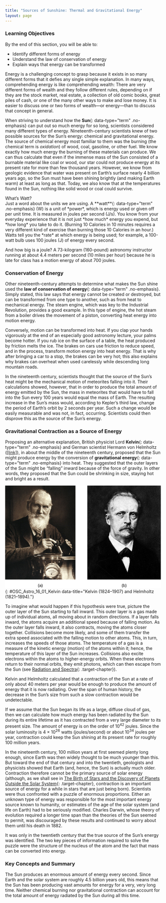 ```yaml
---
title: "Sources of Sunshine: Thermal and Gravitational Energy"
layout: page
---
```



### Learning Objectives

By the end of this section, you will be able to:

* Identify different forms of energy
* Understand the law of conservation of energy
* Explain ways that energy can be transformed

Energy is a challenging concept to grasp because it exists in so many different forms that it defies any single simple explanation. In many ways, comprehending energy is like comprehending wealth: There are very different forms of wealth and they follow different rules, depending on if they are the stock market, real estate, a collection of old comic books, great piles of cash, or one of the many other ways to make and lose money. It is easier to discuss one or two forms of wealth—or energy—than to discuss that concept in general.

When striving to understand how the **Sun**{: data-type="term" .no-emphasis} can put out so much energy for so long, scientists considered many different types of energy. Nineteenth-century scientists knew of two possible sources for the Sun’s energy: chemical and gravitational energy. The source of chemical energy most familiar to them was the burning (the chemical term is *oxidation*) of wood, coal, gasoline, or other fuel. We know exactly how much energy the burning of these materials can produce. We can thus calculate that even if the immense mass of the Sun consisted of a burnable material like coal or wood, our star could not produce energy at its present rate for more than few thousand years. However, we know from geologic evidence that water was present on Earth’s surface nearly 4 billion years ago, so the Sun must have been shining brightly (and making Earth warm) at least as long as that. Today, we also know that at the temperatures found in the Sun, nothing like solid wood or coal could survive.

<div data-type="note" class="astronomy astronomy-basics" markdown="1">
<div data-type="title">
What’s Watt?
</div>
Just a word about the units we are using. A **watt**{: data-type="term" .no-emphasis} (W) is a unit of *power*, which is energy used or given off per unit time. It is measured in joules per second (J/s). You know from your everyday experience that it is not just *how much* energy you expend, but *how long* you take to do it. (Burning 10 Calories in 10 minutes requires a very different kind of exercise than burning those 10 Calories in an hour.) Watts tell you the *rate* at which energy is being used; for example, a 100-watt bulb uses 100 joules (J) of energy every second.

And how big is a joule? A 73-kilogram (160-pound) astronomy instructor running at about 4.4 meters per second (10 miles per hour) because he is late for class has a motion energy of about 700 joules.

</div>

### Conservation of Energy

Other nineteenth-century attempts to determine what makes the Sun shine used the **law of conservation of energy**{: data-type="term" .no-emphasis}. Simply stated, this law says that energy cannot be created or destroyed, but can be transformed from one type to another, such as from heat to mechanical energy. The steam engine, which was key to the Industrial Revolution, provides a good example. In this type of engine, the hot steam from a boiler drives the movement of a piston, converting heat energy into motion energy.

Conversely, motion can be transformed into heat. If you clap your hands vigorously at the end of an especially good astronomy lecture, your palms become hotter. If you rub ice on the surface of a table, the heat produced by friction melts the ice. The brakes on cars use friction to reduce speed, and in the process, transform motion energy into heat energy. That is why after bringing a car to a stop, the brakes can be very hot; this also explains why brakes can overheat when used carelessly while descending long mountain roads.

In the nineteenth century, scientists thought that the source of the Sun’s heat might be the mechanical motion of meteorites falling into it. Their calculations showed, however, that in order to produce the total amount of energy emitted by the Sun, the mass in meteorites that would have to fall into the Sun every 100 years would equal the mass of Earth. The resulting increase in the Sun’s mass would, according to Kepler’s third law, change the period of Earth’s orbit by 2 seconds per year. Such a change would be easily measurable and was not, in fact, occurring. Scientists could then disprove this as the source of the Sun’s energy.

### Gravitational Contraction as a Source of Energy

Proposing an alternative explanation, British physicist Lord **Kelvin**{: data-type="term" .no-emphasis} and German scientist Hermann von Helmholtz ([\[link\]](#OSC_Astro_16_01_Kelvin)), in about the middle of the nineteenth century, proposed that the Sun might produce energy by the conversion of **gravitational energy**{: data-type="term" .no-emphasis} into heat. They suggested that the outer layers of the Sun might be “falling” inward because of the force of gravity. In other words, they proposed that the Sun could be shrinking in size, staying hot and bright as a result.

 ![Left: photograph of William Thomson (Lord Kelvin). Right: photograph of Hermann von Helmholtz.](../resources/OSC_Astro_16_01_Kelvin.jpg "(a) British physicist William Thomson (Lord Kelvin) and (b) German scientist Hermann von Helmholtz proposed that the contraction of the Sun under its own gravity might account for its energy. (credit a: modification of work by Wellcome Library, London; credit b: modification of work by Wellcome Library, London)"){: #OSC_Astro_16_01_Kelvin data-title="Kelvin (1824&#x2013;1907) and Helmholtz (1821&#x2013;1894)."}

To imagine what would happen if this hypothesis were true, picture the outer layer of the Sun starting to fall inward. This outer layer is a gas made up of individual atoms, all moving about in random directions. If a layer falls inward, the atoms acquire an additional speed because of falling motion. As the outer layer falls inward, it also contracts, moving the atoms closer together. Collisions become more likely, and some of them transfer the extra speed associated with the falling motion to other atoms. This, in turn, increases the speeds of those atoms. The temperature of a gas is a measure of the kinetic energy (motion) of the atoms within it; hence, the temperature of this layer of the Sun increases. Collisions also excite electrons within the atoms to higher-energy orbits. When these electrons return to their normal orbits, they emit photons, which can then escape from the Sun (see [Radiation and Spectra](/m59791){: .target-chapter}).

Kelvin and Helmholtz calculated that a contraction of the Sun at a rate of only about 40 meters per year would be enough to produce the amount of energy that it is now radiating. Over the span of human history, the decrease in the Sun’s size from such a slow contraction would be undetectable.

If we assume that the Sun began its life as a large, diffuse cloud of gas, then we can calculate how much energy has been radiated by the Sun during its entire lifetime as it has contracted from a very large diameter to its present size. The amount of energy is on the order of 10<sup>42</sup> joules. Since the solar luminosity is 4 × 10<sup>26</sup> watts (joules/second) or about 10<sup>34</sup> joules per year, contraction could keep the Sun shining at its present rate for roughly 100 million years.

In the nineteenth century, 100 million years at first seemed plenty long enough, since Earth was then widely thought to be much younger than this. But toward the end of that century and into the twentieth, geologists and physicists showed that Earth (and, hence, the Sun) is actually much older. Contraction therefore cannot be the primary source of solar energy (although, as we shall see in [The Birth of Stars and the Discovery of Planets Outside the Solar System](/m59915){: .target-chapter}, contraction is an important source of energy for a while in stars that are just being born). Scientists were thus confronted with a puzzle of enormous proportions. Either an unknown type of energy was responsible for the most important energy source known to humanity, or estimates of the age of the solar system (and life on Earth) had to be seriously modified. Charles Darwin, whose theory of evolution required a longer time span than the theories of the Sun seemed to permit, was discouraged by these results and continued to worry about them until his death in 1882.

It was only in the twentieth century that the true source of the Sun’s energy was identified. The two key pieces of information required to solve the puzzle were the structure of the nucleus of the atom and the fact that mass can be converted into energy.

### Key Concepts and Summary

The Sun produces an enormous amount of energy every second. Since Earth and the solar system are roughly 4.5 billion years old, this means that the Sun has been producing vast amounts for energy for a very, very long time. Neither chemical burning nor gravitational contraction can account for the total amount of energy radiated by the Sun during all this time.

